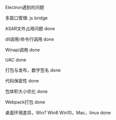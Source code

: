 Electron遇到的问题

多窗口管理: js bridge

ASAR文件占用问题 done

dll调用/命令行调用 done
 
Winapi调用 done

UAC done

打包与发布，数字签名 done

代码保密性 done

包体积大小优化 done

Webpack打包 done

桌面环境差异，Win7 Win8 Win10，Mac，linux done




